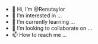 - 👋 Hi, I’m @Renutaylor
- 👀 I’m interested in ...
- 🌱 I’m currently learning ...
- 💞️ I’m looking to collaborate on ...
- 📫 How to reach me ...

<!---
Renutaylor/Renutaylor is a ✨ special ✨ repository because its `README.md` (this file) appears on your GitHub profile.
You can click the Preview link to take a look at your changes.
--->
